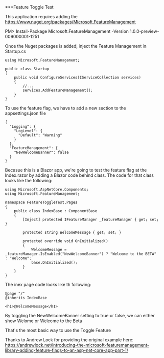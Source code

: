 ***Feature Toggle Test

This application requires adding the https://www.nuget.org/packages/Microsoft.FeatureManagement

PM> Install-Package Microsoft.FeatureManagement -Version 1.0.0-preview-009000001-1251

Once the Nuget packages is added, inject the Feature Management in Startup.cs

~~~
using Microsoft.FeatureManagement;

public class Startup 
{
    public void ConfigureServices(IServiceCollection services)
    {
        //...
        services.AddFeatureManagement();
    }
}
~~~

To use the feature flag, we have to add a new section to the appsettings.json file

~~~
{
  "Logging": {
    "LogLevel": {
      "Default": "Warning"
    }
  },
  "FeatureManagement": {
    "NewWelcomeBanner": false
  }
}
~~~

Becasue this is a Blazor app, we're going to test the feature flag at the Index.razor by adding a Blazor code behind class. The code for that class looks like the following:

~~~
using Microsoft.AspNetCore.Components;
using Microsoft.FeatureManagement;

namespace FeatureToggleTest.Pages
{
    public class IndexBase : ComponentBase
    {
        [Inject] protected IFeatureManager _featureManager { get; set; }

        protected string WelcomeMessage { get; set; }

        protected override void OnInitialized()
        {
            WelcomeMessage = _featureManager.IsEnabled("NewWelcomeBanner") ? "Welcome to the BETA" : "Welcome";
            base.OnInitialized();
        }
    }
}
~~~

The inex page code looks like th following:

~~~
@page "/"
@inherits IndexBase

<h1>@WelcomeMessage</h1>

~~~

By toggling the NewWelcomeBanner setting to true or false, we can either show
Welome or Welcome to the Beta

That's the most basic way to use the Toggle Feature

Thanks to Andrew Lock for providing the original example here: https://andrewlock.net/introducing-the-microsoft-featuremanagement-library-adding-feature-flags-to-an-asp-net-core-app-part-1/



